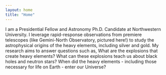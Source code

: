 ```yaml
---
layout: home
title: "Home"
---
```


I am a Presidential Fellow and Astronomy Ph.D. Candidate at Northwestern University. I leverage rapid-response observations from premiere telescopes (like Gemini-North Observatory, pictured here!) to study the astrophysical origins of the heavy elements, including silver and gold. My research aims to answer questions such as, What are the explosions that create heavy elements? What can these explosions teach us about black holes and neutron stars? When did the heavy elements - including those necessary for life on Earth - enter our Universe?
